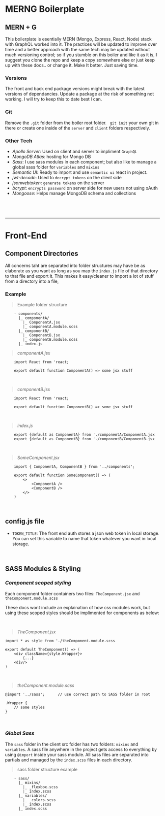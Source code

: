 # MERNG Boilerplate

## MERN + G

This boilerplate is esentially MERN (Mongo, Express, React, Node) stack with GraphQL worked into it.
The practices will be updated to improve over time and a better approach with the same tech may be
updated without much versioning control; so if you stumble on this boiler and like it as it is, I
suggest you clone the repo and keep a copy somewhere else or just keep up with these docs.. or
change it. Make It better. Just saving time.

### Versions

The front and back end package versions might break with the latest versions of dependancies. Update
a package at the risk of something not working. I will try to keep this to date best I can.

### Git

Remove the `.git` folder from the boiler root folder. ` git init` your own git in there or create
one inside of the `server` and `client` folders respectively.

### Other Tech

-   _Apollo Server_: Used on client and server to impliment `GraphQL`
-   _MongoDB Atlas_: hosting for Mongo DB
-   _Sass_: I use sass modules in each component; but also like to manage a global sass folder for
    `variables` and `mixins`
-   _Semantic UI_: Ready to import and use `semantic ui` react in project.
-   _jwt-decode_: Used to `decrypt tokens` on the client side
-   _jsonwebtoken_: `generate tokens` on the server
-   _bcrypt_: `encrypts password` on server side for new users not using oAuth
-   _Mongoose_: Helps manage MongoDB schema and collections

## <br>

---

# Front-End

## **Component Directories**

All concerns taht are separated into folder structures may have be as elaborate as you want as long
as you map the `index.js` file of that directory to that file and export it. This makes it
easy/cleaner to import a lot of stuff from a directory into a file,

### Example

> Example folder structure

```
    - components/
      |_ componentA/
        |_ ComponentA.jsx
        |_ componentA.module.scss
      |_ componentB/
        |_ ComponentB.jsx
        |_ componentB.module.scss
      |_ index.js
```

> _componentA.jsx_

```
    import React from 'react;

    export default function ComponentA() => some jsx stuff
```

<br>

> _componentB.jsx_

```
    import React from 'react;

    export default function ComponentB() => some jsx stuff
```

<br>

> _index.js_

```
    export {default as ComponentA} from './componentA/ComponentA.jsx
    export {default as ComponentB} from './componentB/ComponentB.jsx
```

<br>

> _SomeComponent.jsx_

```
    import { ComponentA, ComponentB } from '../components';

    export default function SomeComponent() => (
        <>
            <ComponentA />
            <ComponentB />
        </>
    )
```

<br>

## **config.js file**

-   `TOKEN_TITLE`: The front end auth stores a json web token in local storage. You can set this
    variable to name that token whatever you want in local storage.

<br>

## **SASS Modules & Styling**

### _Component scoped styling_

Each component folder containers two files: `TheComponent.jsx` and `theComponent.module.scss`

These docs wont include an explaination of how css modules work, but using these scoped styles
should be implimented for components as below:

<br>

> _TheComponent.jsx_

```
import * as style from './theComponent.module.scss

export default TheComponent() => (
    <div className={style.Wrapper}>
        {...}
    <div/>
)
```

<br>

> _theComponent.module.scss_

```
@import '../sass';      // use correct path to SASS folder in root

.Wrapper {
    // some styles
}
```

<br>

### _Global Sass_

The `sass` folder in the client src folder has two folders: `mixins` and `variables`. A sass file
anywhere in the project gets access to everything by using `@import` inside your sass module. All
sass files are separated into partials and managed by the `index.scss` files in each directory.

> sass folder structure example

```
    - sass/
      |_ mixins/
        |_ _flexbox.scss
        |_ index.scss
      |_ variables/
        |_ _colors.scss
        |_ index.scss
      |_ index.scss
```
